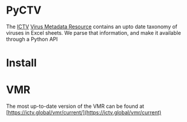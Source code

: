 # PyCTV

The [ICTV](https://ictv.global/) [Virus Metadata Resource](https://ictv.global/vmr) contains an upto date taxonomy of viruses in Excel sheets. We parse that information, and make it available through a Python API

# Install


# VMR

The most up-to-date version of the VMR can be found at [https://ictv.global/vmr/current/](https://ictv.global/vmr/current)
